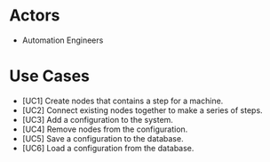 <h1>Actors</h1>
<ul>
  <li>Automation Engineers</li>
</ul>
<h1>Use Cases</h1>
<ul>
  <li>[UC1] Create nodes that contains a step for a machine.</li>
  <li>[UC2] Connect existing nodes together to make a series of steps.</li>
  <li>[UC3] Add a configuration to the system.</li>
  <li>[UC4] Remove nodes from the configuration.</li>
  <li>[UC5] Save a configuration to the database.</li>
  <li>[UC6] Load a configuration from the database.</li>
</ul>
